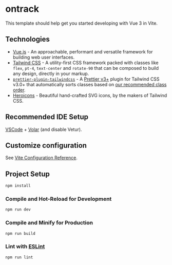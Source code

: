 # ontrack

This template should help get you started developing with Vue 3 in Vite.

## Technologies

- [Vue.js](https://vuejs.org/) - An approachable, performant and versatile framework for building web user interfaces.
- [Tailwind CSS](https://v3.tailwindcss.com/) - A utility-first CSS framework packed with classes like `flex`, `pt-4`, `text-center` and `rotate-90` that can be composed to build any design, directly in your markup.
- [`prettier-plugin-tailwindcss`](https://github.com/tailwindlabs/prettier-plugin-tailwindcss) - A [Prettier v3+](https://prettier.io/) plugin for Tailwind CSS v3.0+ that automatically sorts classes based on [our recommended class order](https://tailwindcss.com/blog/automatic-class-sorting-with-prettier#how-classes-are-sorted).
- [Heroicons](https://heroicons.com/) - Beautiful hand-crafted SVG icons, by the makers of Tailwind CSS.

## Recommended IDE Setup

[VSCode](https://code.visualstudio.com/) + [Volar](https://marketplace.visualstudio.com/items?itemName=Vue.volar) (and disable Vetur).

## Customize configuration

See [Vite Configuration Reference](https://vite.dev/config/).

## Project Setup

```sh
npm install
```

### Compile and Hot-Reload for Development

```sh
npm run dev
```

### Compile and Minify for Production

```sh
npm run build
```

### Lint with [ESLint](https://eslint.org/)

```sh
npm run lint
```
